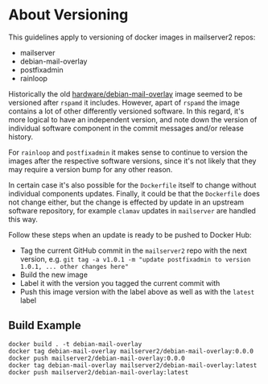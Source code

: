 # About Versioning

This guidelines apply to versioning of docker images in mailserver2 repos:

- mailserver
- debian-mail-overlay
- postfixadmin
- rainloop

Historically the old [hardware/debian-mail-overlay](https://hub.docker.com/r/hardware/debian-mail-overlay/tags) image seemed to be versioned after `rspamd` it includes. However, apart of `rspamd` the image contains a lot of other differently versioned software. In this regard, it's more logical to have an independent version, and note down the version of individual software component in the commit messages and/or release history. 

For `rainloop` and `postfixadmin` it makes sense to continue to version the images after the respective software versions, since it's not likely that they may require a version bump for any other reason.

In certain case it's also possible for the `Dockerfile` itself to change without individual components updates. Finally, it could be that the `Dockerfile` does not change either, but the change is effected by update in an upstream software repository, for example `clamav` updates in `mailserver` are handled this way.

Follow these steps when an update is ready to be pushed to Docker Hub:

- Tag the current GitHub commit in the `mailserver2` repo with the next version, e.g. `git tag -a v1.0.1 -m "update postfixadmin to version 1.0.1, ... other changes here"`
- Build the new image
- Label it with the version you tagged the current commit with
- Push this image version with the label above as well as with the `latest` label

## Build Example

```
docker build . -t debian-mail-overlay
docker tag debian-mail-overlay mailserver2/debian-mail-overlay:0.0.0
docker push mailserver2/debian-mail-overlay:0.0.0
docker tag debian-mail-overlay mailserver2/debian-mail-overlay:latest
docker push mailserver2/debian-mail-overlay:latest
```

